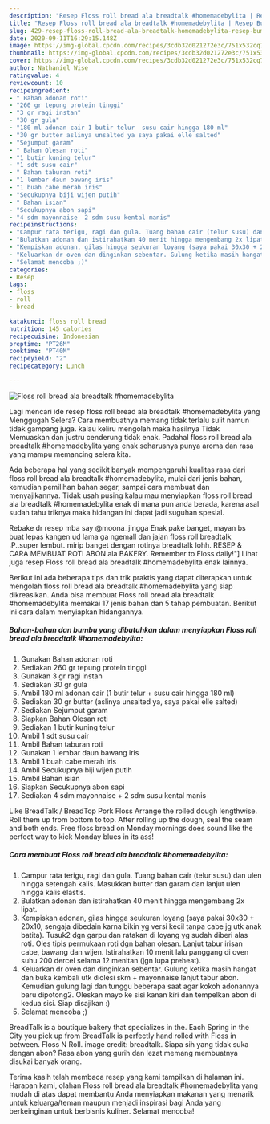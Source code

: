```yaml
---
description: "Resep Floss roll bread ala breadtalk #homemadebylita | Resep Bumbu Floss roll bread ala breadtalk #homemadebylita Yang Lezat Sekali"
title: "Resep Floss roll bread ala breadtalk #homemadebylita | Resep Bumbu Floss roll bread ala breadtalk #homemadebylita Yang Lezat Sekali"
slug: 429-resep-floss-roll-bread-ala-breadtalk-homemadebylita-resep-bumbu-floss-roll-bread-ala-breadtalk-homemadebylita-yang-lezat-sekali
date: 2020-09-11T16:29:15.148Z
image: https://img-global.cpcdn.com/recipes/3cdb32d021272e3c/751x532cq70/floss-roll-bread-ala-breadtalk-homemadebylita-foto-resep-utama.jpg
thumbnail: https://img-global.cpcdn.com/recipes/3cdb32d021272e3c/751x532cq70/floss-roll-bread-ala-breadtalk-homemadebylita-foto-resep-utama.jpg
cover: https://img-global.cpcdn.com/recipes/3cdb32d021272e3c/751x532cq70/floss-roll-bread-ala-breadtalk-homemadebylita-foto-resep-utama.jpg
author: Nathaniel Wise
ratingvalue: 4
reviewcount: 10
recipeingredient:
- " Bahan adonan roti"
- "260 gr tepung protein tinggi"
- "3 gr ragi instan"
- "30 gr gula"
- "180 ml adonan cair 1 butir telur  susu cair hingga 180 ml"
- "30 gr butter aslinya unsalted ya saya pakai elle salted"
- "Sejumput garam"
- " Bahan Olesan roti"
- "1 butir kuning telur"
- "1 sdt susu cair"
- " Bahan taburan roti"
- "1 lembar daun bawang iris"
- "1 buah cabe merah iris"
- "Secukupnya biji wijen putih"
- " Bahan isian"
- "Secukupnya abon sapi"
- "4 sdm mayonnaise  2 sdm susu kental manis"
recipeinstructions:
- "Campur rata terigu, ragi dan gula. Tuang bahan cair (telur susu) dan ulen hingga setengah kalis. Masukkan butter dan garam dan lanjut ulen hingga kalis elastis."
- "Bulatkan adonan dan istirahatkan 40 menit hingga mengembang 2x lipat."
- "Kempiskan adonan, gilas hingga seukuran loyang (saya pakai 30x30 + 20x10, sengaja dibedain karna bikin yg versi kecil tanpa cabe jg utk anak batita). Tusuk2 dgn garpu dan ratakan di loyang yg sudah diberi alas roti. Oles tipis permukaan roti dgn bahan olesan. Lanjut tabur irisan cabe, bawang dan wijen. Istirahatkan 10 menit lalu panggang di oven suhu 200 dercel selama 12 menitan (jgn lupa preheat)."
- "Keluarkan dr oven dan dinginkan sebentar. Gulung ketika masih hangat dan buka kembali utk diolesi skm + mayonnaise lanjut tabur abon. Kemudian gulung lagi dan tunggu beberapa saat agar kokoh adonannya baru dipotong2. Oleskan mayo ke sisi kanan kiri dan tempelkan abon di kedua sisi. Siap disajikan :)"
- "Selamat mencoba ;)"
categories:
- Resep
tags:
- floss
- roll
- bread

katakunci: floss roll bread 
nutrition: 145 calories
recipecuisine: Indonesian
preptime: "PT26M"
cooktime: "PT40M"
recipeyield: "2"
recipecategory: Lunch

---
```



![Floss roll bread ala breadtalk #homemadebylita](https://img-global.cpcdn.com/recipes/3cdb32d021272e3c/751x532cq70/floss-roll-bread-ala-breadtalk-homemadebylita-foto-resep-utama.jpg)

Lagi mencari ide resep floss roll bread ala breadtalk #homemadebylita yang Menggugah Selera? Cara membuatnya memang tidak terlalu sulit namun tidak gampang juga. kalau keliru mengolah maka hasilnya Tidak Memuaskan dan justru cenderung tidak enak. Padahal floss roll bread ala breadtalk #homemadebylita yang enak seharusnya punya aroma dan rasa yang mampu memancing selera kita.

Ada beberapa hal yang sedikit banyak mempengaruhi kualitas rasa dari floss roll bread ala breadtalk #homemadebylita, mulai dari jenis bahan, kemudian pemilihan bahan segar, sampai cara membuat dan menyajikannya. Tidak usah pusing kalau mau menyiapkan floss roll bread ala breadtalk #homemadebylita enak di mana pun anda berada, karena asal sudah tahu triknya maka hidangan ini dapat jadi suguhan spesial.

Rebake dr resep mba say @moona_jingga Enak pake banget, mayan bs buat lepas kangen ud lama ga ngemall dan jajan floss roll breadtalk :P..super lembut. mirip banget dengan rotinya breadtalk lohh. RESEP &amp; CARA MEMBUAT ROTI ABON ala BAKERY. Remember to Floss daily!&#34;] Lihat juga resep Floss roll bread ala breadtalk #homemadebylita enak lainnya.


Berikut ini ada beberapa tips dan trik praktis yang dapat diterapkan untuk mengolah floss roll bread ala breadtalk #homemadebylita yang siap dikreasikan. Anda bisa membuat Floss roll bread ala breadtalk #homemadebylita memakai 17 jenis bahan dan 5 tahap pembuatan. Berikut ini cara dalam menyiapkan hidangannya.

<!--inarticleads1-->

##### Bahan-bahan dan bumbu yang dibutuhkan dalam menyiapkan Floss roll bread ala breadtalk #homemadebylita:

1. Gunakan  Bahan adonan roti
1. Sediakan 260 gr tepung protein tinggi
1. Gunakan 3 gr ragi instan
1. Sediakan 30 gr gula
1. Ambil 180 ml adonan cair (1 butir telur + susu cair hingga 180 ml)
1. Sediakan 30 gr butter (aslinya unsalted ya, saya pakai elle salted)
1. Sediakan Sejumput garam
1. Siapkan  Bahan Olesan roti
1. Sediakan 1 butir kuning telur
1. Ambil 1 sdt susu cair
1. Ambil  Bahan taburan roti
1. Gunakan 1 lembar daun bawang iris
1. Ambil 1 buah cabe merah iris
1. Ambil Secukupnya biji wijen putih
1. Ambil  Bahan isian
1. Siapkan Secukupnya abon sapi
1. Sediakan 4 sdm mayonnaise + 2 sdm susu kental manis


Like BreadTalk / BreadTop Pork Floss Arrange the rolled dough lengthwise. Roll them up from bottom to top. After rolling up the dough, seal the seam and both ends. Free floss bread on Monday mornings does sound like the perfect way to kick Monday blues in its ass! 

<!--inarticleads2-->

##### Cara membuat Floss roll bread ala breadtalk #homemadebylita:

1. Campur rata terigu, ragi dan gula. Tuang bahan cair (telur susu) dan ulen hingga setengah kalis. Masukkan butter dan garam dan lanjut ulen hingga kalis elastis.
1. Bulatkan adonan dan istirahatkan 40 menit hingga mengembang 2x lipat.
1. Kempiskan adonan, gilas hingga seukuran loyang (saya pakai 30x30 + 20x10, sengaja dibedain karna bikin yg versi kecil tanpa cabe jg utk anak batita). Tusuk2 dgn garpu dan ratakan di loyang yg sudah diberi alas roti. Oles tipis permukaan roti dgn bahan olesan. Lanjut tabur irisan cabe, bawang dan wijen. Istirahatkan 10 menit lalu panggang di oven suhu 200 dercel selama 12 menitan (jgn lupa preheat).
1. Keluarkan dr oven dan dinginkan sebentar. Gulung ketika masih hangat dan buka kembali utk diolesi skm + mayonnaise lanjut tabur abon. Kemudian gulung lagi dan tunggu beberapa saat agar kokoh adonannya baru dipotong2. Oleskan mayo ke sisi kanan kiri dan tempelkan abon di kedua sisi. Siap disajikan :)
1. Selamat mencoba ;)


BreadTalk is a boutique bakery that specializes in the. Each Spring in the City you pick up from BreadTalk is perfectly hand rolled with Floss in between. Floss N Roll. image credit: breadtalk. Siapa sih yang tidak suka dengan abon? Rasa abon yang gurih dan lezat memang membuatnya disukai banyak orang. 

Terima kasih telah membaca resep yang kami tampilkan di halaman ini. Harapan kami, olahan Floss roll bread ala breadtalk #homemadebylita yang mudah di atas dapat membantu Anda menyiapkan makanan yang menarik untuk keluarga/teman maupun menjadi inspirasi bagi Anda yang berkeinginan untuk berbisnis kuliner. Selamat mencoba!
